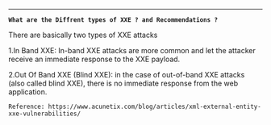 ---
**`What are the Diffrent types of XXE ? and Recommendations ?`**

There are basically two types of XXE attacks

1.In Band XXE: In-band XXE attacks are more common and let the attacker receive an immediate response to the XXE payload.

2.Out Of Band XXE (Blind XXE): in the case of out-of-band XXE attacks (also called blind XXE), there is no immediate response from the web application.
```
Reference: https://www.acunetix.com/blog/articles/xml-external-entity-xxe-vulnerabilities/
```
